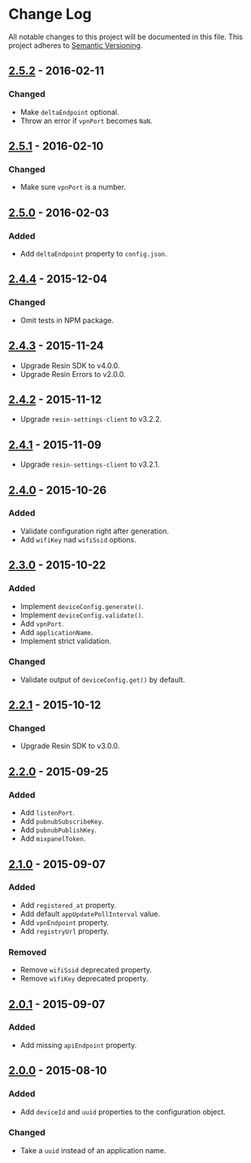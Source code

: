 # Change Log

All notable changes to this project will be documented in this file.
This project adheres to [Semantic Versioning](http://semver.org/).

## [2.5.2] - 2016-02-11

### Changed

- Make `deltaEndpoint` optional.
- Throw an error if `vpnPort` becomes `NaN`.

## [2.5.1] - 2016-02-10

### Changed

- Make sure `vpnPort` is a number.

## [2.5.0] - 2016-02-03

### Added

- Add `deltaEndpoint` property to `config.json`.

## [2.4.4] - 2015-12-04

### Changed

- Omit tests in NPM package.

## [2.4.3] - 2015-11-24

- Upgrade Resin SDK to v4.0.0.
- Upgrade Resin Errors to v2.0.0.

## [2.4.2] - 2015-11-12

- Upgrade `resin-settings-client` to v3.2.2.

## [2.4.1] - 2015-11-09

- Upgrade `resin-settings-client` to v3.2.1.

## [2.4.0] - 2015-10-26

### Added

- Validate configuration right after generation.
- Add `wifiKey` nad `wifiSsid` options.

## [2.3.0] - 2015-10-22

### Added

- Implement `deviceConfig.generate()`.
- Implement `deviceConfig.validate()`.
- Add `vpnPort`.
- Add `applicationName`.
- Implement strict validation.

### Changed

- Validate output of `deviceConfig.get()` by default.

## [2.2.1] - 2015-10-12

### Changed

- Upgrade Resin SDK to v3.0.0.

## [2.2.0] - 2015-09-25

### Added

- Add `listenPort`.
- Add `pubnubSubscribeKey`.
- Add `pubnubPublishKey`.
- Add `mixpanelToken`.

## [2.1.0] - 2015-09-07

### Added

- Add `registered_at` property.
- Add default `appUpdatePollInterval` value.
- Add `vpnEndpoint` property.
- Add `registryUrl` property.

### Removed

- Remove `wifiSsid` deprecated property.
- Remove `wifiKey` deprecated property.

## [2.0.1] - 2015-09-07

### Added

- Add missing `apiEndpoint` property.

## [2.0.0] - 2015-08-10

### Added

- Add `deviceId` and `uuid` properties to the configuration object.

### Changed

- Take a `uuid` instead of an application name.

[2.5.2]: https://github.com/resin-io/resin-device-config/compare/v2.5.1...v2.5.2
[2.5.1]: https://github.com/resin-io/resin-device-config/compare/v2.5.0...v2.5.1
[2.5.0]: https://github.com/resin-io/resin-device-config/compare/v2.4.4...v2.5.0
[2.4.4]: https://github.com/resin-io/resin-device-config/compare/v2.4.3...v2.4.4
[2.4.3]: https://github.com/resin-io/resin-device-config/compare/v2.4.2...v2.4.3
[2.4.2]: https://github.com/resin-io/resin-device-config/compare/v2.4.1...v2.4.2
[2.4.1]: https://github.com/resin-io/resin-device-config/compare/v2.4.0...v2.4.1
[2.4.0]: https://github.com/resin-io/resin-device-config/compare/v2.3.0...v2.4.0
[2.3.0]: https://github.com/resin-io/resin-device-config/compare/v2.2.1...v2.3.0
[2.2.1]: https://github.com/resin-io/resin-device-config/compare/v2.2.0...v2.2.1
[2.2.0]: https://github.com/resin-io/resin-device-config/compare/v2.1.0...v2.2.0
[2.1.0]: https://github.com/resin-io/resin-device-config/compare/v2.0.1...v2.1.0
[2.0.1]: https://github.com/resin-io/resin-device-config/compare/v2.0.0...v2.0.1
[2.0.0]: https://github.com/resin-io/resin-device-config/compare/v1.0.0...v2.0.0
